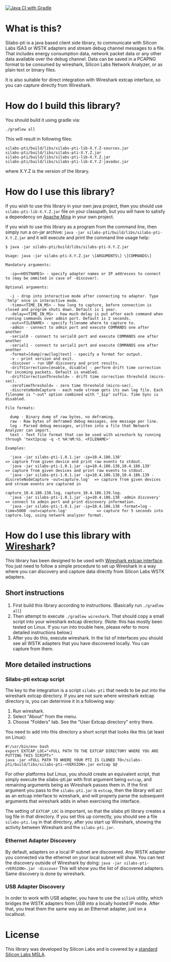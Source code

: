 [![Java CI with Gradle](https://github.com/SiliconLabs/java_packet_trace_library/actions/workflows/gradle.yml/badge.svg)](https://github.com/SiliconLabs/java_packet_trace_library/actions/workflows/gradle.yml)

# What is this?

Silabs-pti is a java based client side library, to communicate with Silicon Labs ISA3 or WSTK adapters and stream debug channel messages to a file.
That includes energy consumption data, network packet data or any other data available over the debug channel.
Data can be saved in a PCAPNG format to be consumed by wireshark, Silicon Labs Network Analyzer, or as plain text or binary files.

It is also suitable for direct integration with Wireshark extcap interface, so you can capture directly from Wireshark.


# How do I build this library?

You should build it using gradle via:
```
./gradlew all
```
This will result in following files:
```
silabs-pti/build/libs/silabs-pti-lib-X.Y.Z-sources.jar
silabs-pti/build/libs/silabs-pti-X.Y.Z.jar
silabs-pti/build/libs/silabs-pti-lib-X.Y.Z.jar
silabs-pti/build/libs/silabs-pti-lib-X.Y.Z-javadoc.jar
```
where X.Y.Z is the version of the library.

# How do I use this library?

If you wish to use this library in your own java project, then you should use `silabs-pti-lib-X.Y.Z.jar` file on your classpath, but you will have to satisfy a dependency on [Apache Mina](https://mina.apache.org/) in your own project.

If you wish to use this library as a program from the command line, then simply run a on-jar archive:
`java -jar silabs-pti/build/libs/silabs-pti-X.Y.Z.jar`
and it will execute and print the command line usage help:
```
$ java -jar silabs-pti/build/libs/silabs-pti-X.Y.Z.jar 

Usage: java -jar silabs-pti-X.Y.Z.jar \[ARGUMENTS\] \[COMMANDS\]

Mandatory arguments:

  -ip=<HOSTNAMES> - specify adapter names or IP addresses to connect to (may be ommited in case of -discover).

Optional arguments:

  -i - drop into interactive mode after connecting to adapter. Type 'help' once in interactive mode.
  -time=<TIME_IN_MS> - how long to capture, before connection is closed and program shuts down. Default is 1 year.
  -delay=<TIME_IN_MS> - how much delay is put after each command when running commands over admin port. Default is 2 seconds.
  -out=<FILENAME> - specify filename where to capture to.
  -admin - connect to admin port and execute COMMANDS one after another
  -serial0 - connect to serial0 port and execute COMMANDS one after another
  -serial1 - connect to serial1 port and execute COMMANDS one after another
  -format=[dump|raw|log|text] - specify a format for output.
  -v - print version and exit.
  -discover - run UDP discovery and print results.
  -driftCorrection=[enable, disable] - perform drift time correction for incoming packets. Default is enabled.
  -driftCorrectionThreshold= - drift time correction threshold (micro-sec).
  -zeroTimeThreshold= - zero time threshold (micro-sec).
  -discreteNodeCapture - each node stream gets its own log file. Each filename is "-out" option combined with "_$ip" suffix. Time Sync is disabled. 

File formats:

  dump - Binary dump of raw bytes, no deframing.
  raw - Raw bytes of deframed debug messages, one message per line.
  log - Parsed debug messages, written into a file that Network Analyzer can import.
  text - Text file format that can be used with wireshark by running through 'text2pcap -q -t %H:%M:%S. <FILENAME>'

Examples:

  'java -jar silabs-pti-1.0.1.jar -ip=10.4.186.138'                                                     => capture from given device and print raw events to stdout.
  'java -jar silabs-pti-1.0.1.jar -ip=10.4.186.138,10.4.186.139'                                        => capture from given devices and print raw events to stdout.
  'java -jar silabs-pti-1.0.1.jar -ip=10.4.186.138,10.4.186.139 -discreteNodeCapture -out=capture.log'  => capture from given devices and stream events are captured in
                                                                                                     capture_10.4.186.138.log, capture_10.4.186.139.log.
  'java -jar silabs-pti-1.0.1.jar -ip=10.4.186.138 -admin discovery'                                    => connect to admin port and print discovery information.
  'java -jar silabs-pti-1.0.1.jar -ip=10.4.186.138 -format=log -time=5000 -out=capture.log'             => capture for 5 seconds into capture.log, using network analyzer format.
```

# How do I use this library with [Wireshark](https://www.wireshark.org)?

This library has been designed to be used with [Wireshark extcap interface](https://www.wireshark.org/docs/wsdg_html_chunked/ChCaptureExtcap.html).
You just need to follow a simple procedure to set up Wireshark in a way where you can discovery and capture data directly from Silicon Labs WSTK adapters.

## Short instructions
1. First build this library according to instructions. (Basically run `./gradlew all`)
1. Then attempt to execute `./gradlew wireshark`. That should copy a small script into your wireshark extcap directory. (Note: this has mostly been tested on Linux. If you run into trouble here, please refer to more detailed instructions below.)
1. After you do this, execute wireshark. In the list of interfaces you should see all WSTK adapters that you have discovered locally. You can capture from them.

## More detailed instructions

### Silabs-pti extcap script
The key to the integration is a script `silabs-pti` that needs to be put into the wireshark extcap directory. If you are not sure where wireshark extcap directory is, you can determine it in a following way:
1. Run wireshark.
1. Select "About" from the menu.
1. Choose "Folders" tab. See the "User Extcap directory" entry there.

You need to add into this directory a short script that looks like this (at least on Linux):

```
#!/usr/bin/env bash
export EXTCAP_LOC="<FULL PATH TO THE EXTCAP DIRECTORY WHERE YOU ARE PUTTING THIS SCRIPT>"
java -jar <FULL PATH TO WHERE YOUR PTI IS CLONED TO>/silabs-pti/build/libs/silabs-pti-<VERSION>.jar extcap $@
```

For other platforms but Linux, you should create an equivalent script, that simply execute the silabs-pti.jar with first argument being `extcap`, and remaining arguments being as Wireshark passes them in. If the first argument you pass to the `silabs-pti.jar` is `extcap`, then the library will act as an extcap interface to wireshark, and will properly parse the subsequent arguments that wireshark adds in when exercising the interface.

The setting of `EXTCAP_LOC` is important, so that the silabs pti library creates a log file in that directory. If you set this up correctly, you should see a file `silabs-pti.log` in that directory, after you start up Wireshark, showing the activity between Wireshark and the `silabs-pti.jar`. 

### Ethernet Adapter Discovery

By default, adapters on a local IP subnet are discovered. Any WSTK adapter you connected via the ethernet on your local subnet will show.
You can test the discovery outside of Wireshark by doing:
  `java -jar silabs-pti-<VERSION>.jar -discover`
This will show you the list of discovered adapters. Same discovery is done by wireshark.

### USB Adapter Discovery

In order to work with USB adapter, you have to use the `silink` utility, which bridges the WSTK adapters from USB into a locally hosted IP mode. After that, you treat them the same way as an Ethernet adapter, just on a localhost.

# License

This library was developed by Silicon Labs and is covered by a [standard Silicon Labs MSLA](https://www.silabs.com/about-us/legal/master-software-license-agreement).
